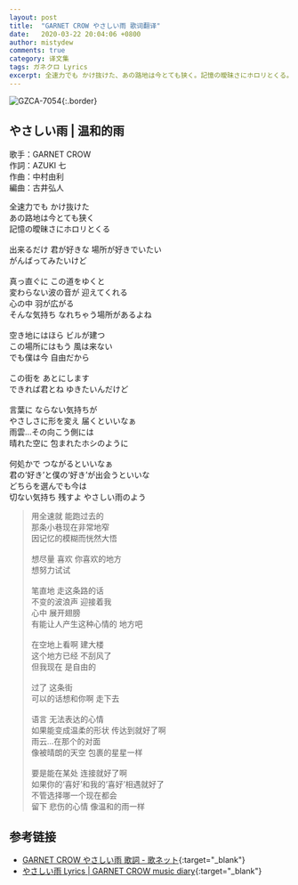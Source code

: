 ```yaml
---
layout: post
title:  "GARNET CROW やさしい雨 歌词翻译"
date:   2020-03-22 20:04:06 +0800
author: mistydew
comments: true
category: 译文集
tags: ガネクロ Lyrics
excerpt: 全速力でも かけ抜けた、あの路地は今とても狭く。記憶の曖昧さにホロリとくる。
---
```

![GZCA-7054](https://crowsub.github.io/assets/images/discography/single/GZCA-7054.jpg){:.border}

## やさしい雨 | 温和的雨

歌手：GARNET CROW<br>
作詞：AZUKI 七<br>
作曲：中村由利<br>
編曲：古井弘人

<div class="lyric-original">
<p>
全速力でも かけ抜けた<br>
あの路地は今とても狭く<br>
記憶の曖昧さにホロリとくる<br>
<br>
出来るだけ 君が好きな 場所が好きでいたい<br>
がんばってみたいけど<br>
<br>
真っ直ぐに この道をゆくと<br>
変わらない波の音が 迎えてくれる<br>
心の中 羽が広がる<br>
そんな気持ち なれちゃう場所があるよね<br>
<br>
空き地にはほら ビルが建つ<br>
この場所にはもう 風は来ない<br>
でも僕は今 自由だから<br>
<br>
この街を あとにします<br>
できれば君とね ゆきたいんだけど<br>
<br>
言葉に ならない気持ちが<br>
やさしさに形を変え 届くといいなぁ<br>
雨雲…その向こう側には<br>
晴れた空に 包まれたホシのように<br>
<br>
何処かで つながるといいなぁ<br>
君の‘好き’と僕の‘好き’が出会うといいな<br>
どちらを選んでも今は<br>
切ない気持ち 残すよ やさしい雨のよう
</p>
</div>

<div class="lyric-translation">
<blockquote>
用全速就 能跑过去的<br>
那条小巷现在非常地窄<br>
因记忆的模糊而恍然大悟<br>
<br>
想尽量 喜欢 你喜欢的地方<br>
想努力试试<br>
<br>
笔直地 走这条路的话<br>
不变的波浪声 迎接着我<br>
心中 展开翅膀<br>
有能让人产生这种心情的 地方吧<br>
<br>
在空地上看啊 建大楼<br>
这个地方已经 不刮风了<br>
但我现在 是自由的<br>
<br>
过了 这条街<br>
可以的话想和你啊 走下去<br>
<br>
语言 无法表达的心情<br>
如果能变成温柔的形状 传达到就好了啊<br>
雨云…在那个的对面<br>
像被晴朗的天空 包裹的星星一样<br>
<br>
要是能在某处 连接就好了啊<br>
如果你的‘喜好’和我的‘喜好’相遇就好了<br>
不管选择哪一个现在都会<br>
留下 悲伤的心情 像温和的雨一样
</blockquote>
</div>

## 参考链接

* [GARNET CROW やさしい雨 歌詞 - 歌ネット](https://www.uta-net.com/song/45945){:target="_blank"}
* [やさしい雨 Lyrics \| GARNET CROW music diary](https://crowsub.github.io/lyrics/original/やさしい雨.html){:target="_blank"}
